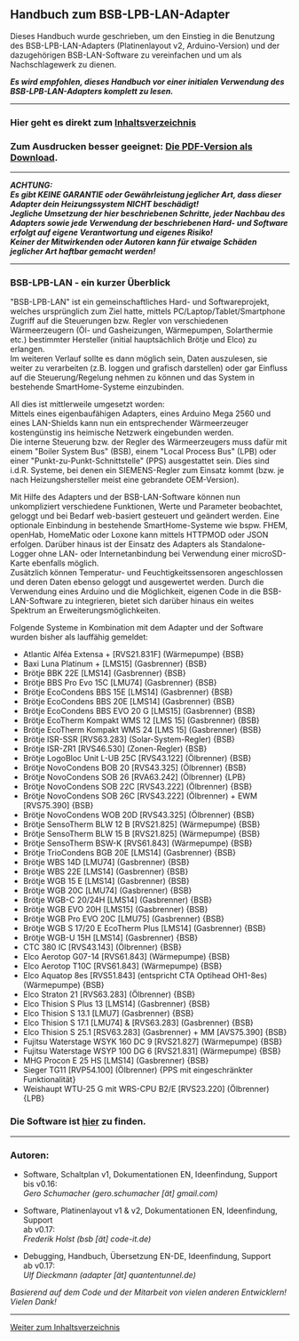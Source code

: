 ## Handbuch zum BSB-LPB-LAN-Adapter   

Dieses Handbuch wurde geschrieben, um den Einstieg in die Benutzung des
BSB-LPB-LAN-Adapters (Platinenlayout v2, Arduino-Version) und der dazugehörigen BSB-LAN-Software 
zu vereinfachen und um als Nachschlagewerk zu dienen.  

***Es wird empfohlen, dieses Handbuch vor einer initialen
Verwendung des BSB-LPB-LAN-Adapters komplett zu lesen.***    
    
---
    
### Hier geht es direkt zum [Inhaltsverzeichnis](inhaltsverzeichnis.md) ###  
    
### Zum Ausdrucken besser geeignet: [Die PDF-Version als Download](https://github.com/1coderookie/BSB-LPB-LAN/raw/master/Handbuch_BSB-LPB-LAN-Adapter.pdf). ###  

---  

***ACHTUNG:  
Es gibt KEINE GARANTIE oder Gewährleistung jeglicher Art, dass dieser Adapter dein Heizungssystem NICHT beschädigt!  
Jegliche Umsetzung der hier beschriebenen Schritte, jeder Nachbau des Adapters sowie jede Verwendung der beschriebenen Hard- und Software erfolgt auf eigene Verantwortung und eigenes Risiko!  
Keiner der Mitwirkenden oder Autoren kann für etwaige Schäden jeglicher Art haftbar gemacht werden!***   

---
  
### BSB-LPB-LAN - ein kurzer Überblick ###  

"BSB-LPB-LAN" ist ein gemeinschaftliches Hard- und Softwareprojekt, welches ursprünglich zum Ziel hatte, mittels PC/Laptop/Tablet/Smartphone Zugriff auf die Steuerungen bzw. Regler von verschiedenen Wärmeerzeugern (Öl- und Gasheizungen, Wärmepumpen, Solarthermie etc.) bestimmter Hersteller (initial hauptsächlich Brötje und Elco) zu erlangen.  
Im weiteren Verlauf sollte es dann möglich sein, Daten auszulesen, sie weiter zu verarbeiten (z.B. loggen und grafisch darstellen) oder gar Einfluss auf die Steuerung/Regelung nehmen zu können und das System in bestehende SmartHome-Systeme einzubinden.  
    
All dies ist mittlerweile umgesetzt worden:  
Mittels eines eigenbaufähigen Adapters, eines Arduino Mega 2560 und eines LAN-Shields kann nun ein entsprechender Wärmeerzeuger kostengünstig ins heimische Netzwerk eingebunden werden.  
Die interne Steuerung bzw. der Regler des Wärmeerzeugers muss dafür mit einem "Boiler System Bus" (BSB), einem "Local Process Bus" (LPB) oder einer "Punkt-zu-Punkt-Schnittstelle" (PPS) ausgestattet sein. Dies sind i.d.R. Systeme, bei denen ein SIEMENS-Regler zum Einsatz kommt (bzw. je nach Heizungshersteller meist eine gebrandete OEM-Version).

Mit Hilfe des Adapters und der BSB-LAN-Software können nun unkompliziert verschiedene Funktionen, Werte und Parameter beobachtet, geloggt und bei Bedarf web-basiert gesteuert und geändert werden.
Eine optionale Einbindung in bestehende SmartHome-Systeme wie bspw. FHEM, openHab, HomeMatic oder Loxone kann mittels HTTPMOD oder JSON erfolgen. 
Darüber hinaus ist der Einsatz des Adapters als Standalone-Logger ohne LAN- oder Internetanbindung bei Verwendung einer microSD-Karte ebenfalls möglich.  
Zusätzlich können Temperatur- und Feuchtigkeitssensoren angeschlossen und deren Daten ebenso geloggt und ausgewertet werden. Durch die Verwendung eines Arduino und die Möglichkeit, eigenen Code in die BSB-LAN-Software zu integrieren, bietet sich darüber hinaus ein weites Spektrum an Erweiterungsmöglichkeiten. 

Folgende Systeme in Kombination mit dem Adapter und der Software wurden bisher als lauffähig gemeldet:
- Atlantic Alféa Extensa + [RVS21.831F] (Wärmepumpe) {BSB}
- Baxi Luna Platinum + [LMS15] (Gasbrenner) {BSB}
- Brötje BBK 22E [LMS14] (Gasbrenner) {BSB}
- Brötje BBS Pro Evo 15C [LMU74] (Gasbrenner) {BSB}
- Brötje EcoCondens BBS 15E [LMS14] (Gasbrenner) {BSB}
- Brötje EcoCondens BBS 20E [LMS14] (Gasbrenner) {BSB}
- Brötje EcoCondens BBS EVO 20 G [LMS15] (Gasbrenner) {BSB}
- Brötje EcoTherm Kompakt WMS 12 [LMS 15] (Gasbrenner) {BSB}
- Brötje EcoTherm Kompakt WMS 24 [LMS 15] (Gasbrenner) {BSB}
- Brötje ISR-SSR [RVS63.283] (Solar-System-Regler) {BSB}
- Brötje ISR-ZR1 [RVS46.530] (Zonen-Regler) {BSB}
- Brötje LogoBloc Unit L-UB 25C [RVS43.122] (Ölbrenner) {BSB}
- Brötje NovoCondens BOB 20 [RVS43.325] (Ölbrenner) {BSB}
- Brötje NovoCondens SOB 26 [RVA63.242] (Ölbrenner) {LPB}
- Brötje NovoCondens SOB 22C [RVS43.222] (Ölbrenner) {BSB}
- Brötje NovoCondens SOB 26C [RVS43.222] (Ölbrenner) + EWM [RVS75.390] {BSB}
- Brötje NovoCondens WOB 20D [RVS43.325] (Ölbrenner) {BSB}
- Brötje SensoTherm BLW 12 B [RVS21.825] (Wärmepumpe) {BSB}
- Brötje SensoTherm BLW 15 B [RVS21.825] (Wärmepumpe) {BSB}
- Brötje SensoTherm BSW-K [RVS61.843] (Wärmepumpe) {BSB}
- Brötje TrioCondens BGB 20E [LMS14] (Gasbrenner) {BSB}
- Brötje WBS 14D [LMU74] (Gasbrenner) {BSB}
- Brötje WBS 22E [LMS14] (Gasbrenner) {BSB}
- Brötje WGB 15 E [LMS14] (Gasbrenner) {BSB}
- Brötje WGB 20C [LMU74] (Gasbrenner) {BSB}
- Brötje WGB-C 20/24H [LMS14] (Gasbrenner) {BSB}
- Brötje WGB EVO 20H [LMS15] (Gasbrenner) {BSB}
- Brötje WGB Pro EVO 20C [LMU75] (Gasbrenner) {BSB}
- Brötje WGB S 17/20 E EcoTherm Plus [LMS14] (Gasbrenner) {BSB}
- Brötje WGB-U 15H [LMS14] (Gasbrenner) {BSB}
- CTC 380 IC [RVS43.143] (Ölbrenner) {BSB}
- Elco Aerotop G07-14 [RVS61.843] (Wärmepumpe) {BSB}
- Elco Aerotop T10C [RVS61.843] (Wärmepumpe) {BSB}
- Elco Aquatop 8es [RVS51.843] (entspricht CTA Optihead OH1-8es) (Wärmepumpe) {BSB}
- Elco Straton 21 [RVS63.283] (Ölbrenner) {BSB}
- Elco Thision S Plus 13 [LMS14] (Gasbrenner) {BSB}
- Elco Thision S 13.1 [LMU7] (Gasbrenner) {BSB}
- Elco Thision S 17.1 [LMU74] & [RVS63.283] (Gasbrenner) {BSB}
- Elco Thision S 25.1 [RSV63.283] (Gasbrenner) + MM [AVS75.390] {BSB}
- Fujitsu Waterstage WSYK 160 DC 9 [RVS21.827] (Wärmepumpe) {BSB}
- Fujitsu Waterstage WSYP 100 DG 6 [RVS21.831] (Wärmepumpe) {BSB}
- MHG Procon E 25 HS [LMS14] (Gasbrenner) {BSB}
- Sieger TG11 [RVP54.100] (Ölbrenner) {PPS mit eingeschränkter Funktionalität}
- Weishaupt WTU-25 G mit WRS-CPU B2/E [RVS23.220] (Ölbrenner) {LPB}

### Die Software ist [hier](https://github.com/fredlcore/bsb_lan) zu finden. ###  

---  

### Autoren: ###  

-   Software, Schaltplan v1, Dokumentationen EN, Ideenfindung, Support  
    bis v0.16:  
    *Gero Schumacher (gero.schumacher \[ät\] gmail.com)*

-   Software, Platinenlayout v1 & v2, Dokumentationen EN, Ideenfindung, Support  
    ab v0.17:  
    *Frederik Holst (bsb \[ät\] code-it.de)*

-   Debugging, Handbuch, Übersetzung EN-DE, Ideenfindung, Support  
    ab v0.17:  
    *Ulf Dieckmann (adapter \[ät\] quantentunnel.de)*

*Basierend auf dem Code und der Mitarbeit von vielen anderen
Entwicklern! Vielen Dank!*  
      
    
---
    
[Weiter zum Inhaltsverzeichnis](inhaltsverzeichnis.md)  


